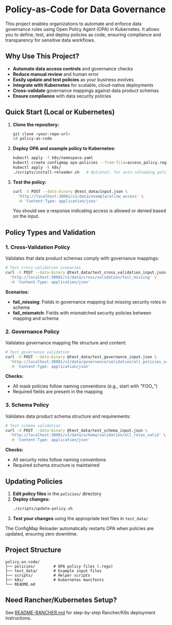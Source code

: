 # Policy-as-Code for Data Governance

This project enables organizations to automate and enforce data governance rules using Open Policy Agent (OPA) in Kubernetes. It allows you to define, test, and deploy policies as code, ensuring compliance and transparency for sensitive data workflows.

## Why Use This Project?
- **Automate data access controls** and governance checks
- **Reduce manual review** and human error
- **Easily update and test policies** as your business evolves
- **Integrate with Kubernetes** for scalable, cloud-native deployments
- **Cross-validate** governance mappings against data product schemas
- **Ensure compliance** with data security policies

## Quick Start (Local or Kubernetes)

1. **Clone the repository:**
   ```bash
   git clone <your-repo-url>
   cd policy-as-code
   ```

2. **Deploy OPA and example policy to Kubernetes:**
   ```bash
   kubectl apply -f k8s/namespace.yaml
   kubectl create configmap opa-policies --from-file=access_policy.rego=policies/access_policy.rego -n opa-policy
   kubectl apply -k k8s/
   ./scripts/install-reloader.sh   # Optional: for auto-reloading policies
   ```

3. **Test the policy:**
   ```bash
   curl -X POST --data-binary @test_data/input.json \
     'http://localhost:30081/v1/data/example/allow_access' \
     -H 'Content-Type: application/json'
   ```
   You should see a response indicating access is allowed or denied based on the input.

## Policy Types and Validation

### 1. Cross-Validation Policy
Validates that data product schemas comply with governance mappings:

```bash
# Test cross-validation scenarios
curl -X POST --data-binary @test_data/test_cross_validation_input.json \
  'http://localhost:30081/v1/data/cross/validation/fail_missing' \
  -H 'Content-Type: application/json'
```

**Scenarios:**
- **fail_missing**: Fields in governance mapping but missing security roles in schema
- **fail_mismatch**: Fields with mismatched security policies between mapping and schema

### 2. Governance Policy
Validates governance mapping file structure and content:

```bash
# Test governance validation
curl -X POST --data-binary @test_data/test_governance_input.json \
  'http://localhost:30081/v1/data/governance/validation/all_policies_valid' \
  -H 'Content-Type: application/json'
```

**Checks:**
- All mask policies follow naming conventions (e.g., start with "FOO_")
- Required fields are present in the mapping

### 3. Schema Policy
Validates data product schema structure and requirements:

```bash
# Test schema validation
curl -X POST --data-binary @test_data/test_schema_input.json \
  'http://localhost:30081/v1/data/schema/validation/all_roles_valid' \
  -H 'Content-Type: application/json'
```

**Checks:**
- All security roles follow naming conventions
- Required schema structure is maintained

## Updating Policies

1. **Edit policy files** in the `policies/` directory
2. **Deploy changes:**
   ```bash
   ./scripts/update-policy.sh
   ```
3. **Test your changes** using the appropriate test files in `test_data/`

The ConfigMap Reloader automatically restarts OPA when policies are updated, ensuring zero downtime.

## Project Structure

```
policy-as-code/
├── policies/        # OPA policy files (.rego)
├── test_data/       # Example input files
├── scripts/         # Helper scripts
├── k8s/             # Kubernetes manifests
└── README.md
```

## Need Rancher/Kubernetes Setup?
See [README-RANCHER.md](README-RANCHER.md) for step-by-step Rancher/K8s deployment instructions. 